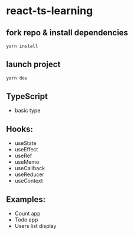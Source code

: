 # react-ts-learning

## fork repo & install dependencies
```bash
yarn install
```

## launch project
```bash
yarn dev
```

## TypeScript
- basic type

## Hooks:
- useState
- useEffect
- useRef
- useMemo
- useCallback
- useReducer
- useContext

## Examples:
- Count app
- Todo app
- Users list display
